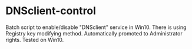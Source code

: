 # DNSclient-control
Batch script to enable/disable "DNSclient" service in Win10.
There is using Registry key modifying method.
Automatically promoted to Administrator rights.
Tested on Win10.
